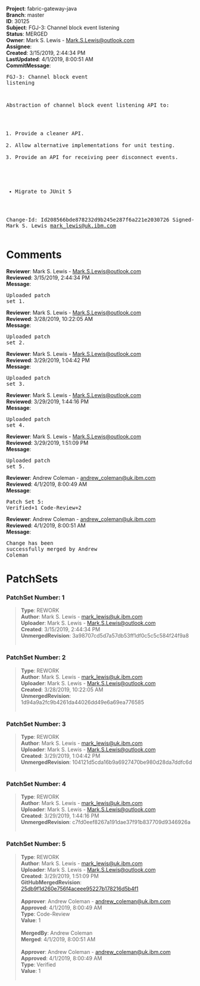 <strong>Project</strong>: fabric-gateway-java<br><strong>Branch</strong>: master<br><strong>ID</strong>: 30125<br><strong>Subject</strong>: FGJ-3: Channel block event listening<br><strong>Status</strong>: MERGED<br><strong>Owner</strong>: Mark S. Lewis - Mark.S.Lewis@outlook.com<br><strong>Assignee</strong>:<br><strong>Created</strong>: 3/15/2019, 2:44:34 PM<br><strong>LastUpdated</strong>: 4/1/2019, 8:00:51 AM<br><strong>CommitMessage</strong>:<br><pre>FGJ-3: Channel block event listening

Abstraction of channel block event listening API to:
1. Provide a cleaner API.
2. Allow alternative implementations for unit testing.
3. Provide an API for receiving peer disconnect events.

- Migrate to JUnit 5

Change-Id: Id208566bde878232d9b245e287f6a221e2030726
Signed-off-by: Mark S. Lewis <mark_lewis@uk.ibm.com>
</pre><h1>Comments</h1><strong>Reviewer</strong>: Mark S. Lewis - Mark.S.Lewis@outlook.com<br><strong>Reviewed</strong>: 3/15/2019, 2:44:34 PM<br><strong>Message</strong>: <pre>Uploaded patch set 1.</pre><strong>Reviewer</strong>: Mark S. Lewis - Mark.S.Lewis@outlook.com<br><strong>Reviewed</strong>: 3/28/2019, 10:22:05 AM<br><strong>Message</strong>: <pre>Uploaded patch set 2.</pre><strong>Reviewer</strong>: Mark S. Lewis - Mark.S.Lewis@outlook.com<br><strong>Reviewed</strong>: 3/29/2019, 1:04:42 PM<br><strong>Message</strong>: <pre>Uploaded patch set 3.</pre><strong>Reviewer</strong>: Mark S. Lewis - Mark.S.Lewis@outlook.com<br><strong>Reviewed</strong>: 3/29/2019, 1:44:16 PM<br><strong>Message</strong>: <pre>Uploaded patch set 4.</pre><strong>Reviewer</strong>: Mark S. Lewis - Mark.S.Lewis@outlook.com<br><strong>Reviewed</strong>: 3/29/2019, 1:51:09 PM<br><strong>Message</strong>: <pre>Uploaded patch set 5.</pre><strong>Reviewer</strong>: Andrew Coleman - andrew_coleman@uk.ibm.com<br><strong>Reviewed</strong>: 4/1/2019, 8:00:49 AM<br><strong>Message</strong>: <pre>Patch Set 5: Verified+1 Code-Review+2</pre><strong>Reviewer</strong>: Andrew Coleman - andrew_coleman@uk.ibm.com<br><strong>Reviewed</strong>: 4/1/2019, 8:00:51 AM<br><strong>Message</strong>: <pre>Change has been successfully merged by Andrew Coleman</pre><h1>PatchSets</h1><h3>PatchSet Number: 1</h3><blockquote><strong>Type</strong>: REWORK<br><strong>Author</strong>: Mark S. Lewis - mark_lewis@uk.ibm.com<br><strong>Uploader</strong>: Mark S. Lewis - Mark.S.Lewis@outlook.com<br><strong>Created</strong>: 3/15/2019, 2:44:34 PM<br><strong>UnmergedRevision</strong>: 3a98707cd5d7a57db53ff1df0c5c5c584f24f9a8<br><br></blockquote><h3>PatchSet Number: 2</h3><blockquote><strong>Type</strong>: REWORK<br><strong>Author</strong>: Mark S. Lewis - mark_lewis@uk.ibm.com<br><strong>Uploader</strong>: Mark S. Lewis - Mark.S.Lewis@outlook.com<br><strong>Created</strong>: 3/28/2019, 10:22:05 AM<br><strong>UnmergedRevision</strong>: 1d94a9a2fc9b4261da44026dd49e6a69ea776585<br><br></blockquote><h3>PatchSet Number: 3</h3><blockquote><strong>Type</strong>: REWORK<br><strong>Author</strong>: Mark S. Lewis - mark_lewis@uk.ibm.com<br><strong>Uploader</strong>: Mark S. Lewis - Mark.S.Lewis@outlook.com<br><strong>Created</strong>: 3/29/2019, 1:04:42 PM<br><strong>UnmergedRevision</strong>: 104121d5cda16b9a6927470be980d28da7ddfc6d<br><br></blockquote><h3>PatchSet Number: 4</h3><blockquote><strong>Type</strong>: REWORK<br><strong>Author</strong>: Mark S. Lewis - mark_lewis@uk.ibm.com<br><strong>Uploader</strong>: Mark S. Lewis - Mark.S.Lewis@outlook.com<br><strong>Created</strong>: 3/29/2019, 1:44:16 PM<br><strong>UnmergedRevision</strong>: c7fd0eef8267a191dae37f91b837709d9346926a<br><br></blockquote><h3>PatchSet Number: 5</h3><blockquote><strong>Type</strong>: REWORK<br><strong>Author</strong>: Mark S. Lewis - mark_lewis@uk.ibm.com<br><strong>Uploader</strong>: Mark S. Lewis - Mark.S.Lewis@outlook.com<br><strong>Created</strong>: 3/29/2019, 1:51:09 PM<br><strong>GitHubMergedRevision</strong>: [25db9f1d260e756f4aceee95227b178216d5b4f1](https://github.com/hyperledger/fabric-gateway-java/commit/25db9f1d260e756f4aceee95227b178216d5b4f1)<br><br><strong>Approver</strong>: Andrew Coleman - andrew_coleman@uk.ibm.com<br><strong>Approved</strong>: 4/1/2019, 8:00:49 AM<br><strong>Type</strong>: Code-Review<br><strong>Value</strong>: 1<br><br><strong>MergedBy</strong>: Andrew Coleman<br><strong>Merged</strong>: 4/1/2019, 8:00:51 AM<br><br><strong>Approver</strong>: Andrew Coleman - andrew_coleman@uk.ibm.com<br><strong>Approved</strong>: 4/1/2019, 8:00:49 AM<br><strong>Type</strong>: Verified<br><strong>Value</strong>: 1<br><br></blockquote>